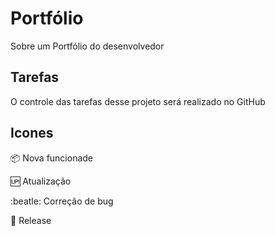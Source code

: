 # Portfólio

Sobre um Portfólio do desenvolvedor

## Tarefas

O controle das tarefas desse projeto será realizado no GitHub


## Icones

:package: Nova funcionade

:up: Atualização

:beatle: Correção de bug

:checkered_flag: Release